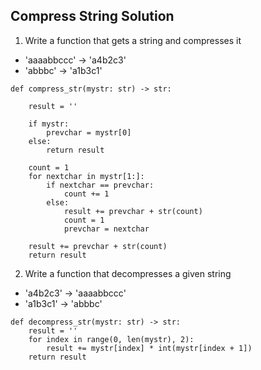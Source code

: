## Compress String Solution

1. Write a function that gets a string and compresses it
  - 'aaaabbccc' -> 'a4b2c3'
  - 'abbbc' -> 'a1b3c1'

```
def compress_str(mystr: str) -> str:

	result = ''

	if mystr:
		prevchar = mystr[0]
	else:
		return result

	count = 1
	for nextchar in mystr[1:]:
		if nextchar == prevchar:
			count += 1
		else:
			result += prevchar + str(count)
			count = 1
			prevchar = nextchar

	result += prevchar + str(count)
	return result
```


2. Write a function that decompresses a given string
  - 'a4b2c3' -> 'aaaabbccc'
  - 'a1b3c1' -> 'abbbc'

```
def decompress_str(mystr: str) -> str:
	result = ''
	for index in range(0, len(mystr), 2):
		result += mystr[index] * int(mystr[index + 1])
	return result
```
